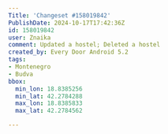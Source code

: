 ```yaml
---
Title: 'Changeset #158019842'
PublishDate: 2024-10-17T17:42:36Z
id: 158019842
user: Znaika
comment: Updated a hostel; Deleted a hostel
created_by: Every Door Android 5.2
tags:
- Montenegro
- Budva
bbox:
  min_lon: 18.8385256
  min_lat: 42.2784288
  max_lon: 18.8385833
  max_lat: 42.2784562

---
```

